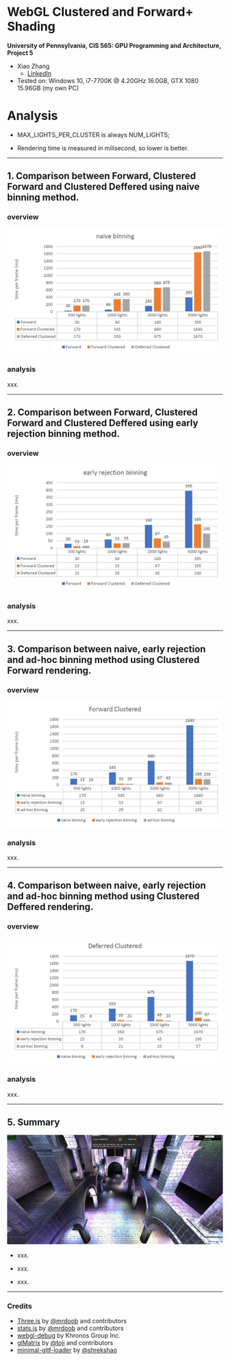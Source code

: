 WebGL Clustered and Forward+ Shading
======================

**University of Pennsylvania, CIS 565: GPU Programming and Architecture, Project 5**

* Xiao Zhang
  * [LinkedIn](https://www.linkedin.com/in/xiao-zhang-674bb8148/)
* Tested on: Windows 10, i7-7700K @ 4.20GHz 16.0GB, GTX 1080 15.96GB (my own PC)

Analysis 
======================
* MAX_LIGHTS_PER_CLUSTER is always NUM_LIGHTS;

* Rendering time is measured in milisecond, so lower is better.

---

## 1. Comparison between Forward, Clustered Forward and Clustered Deffered using naive binning method. 

### overview

![](img/2.JPG)

### analysis

xxx.

---

## 2. Comparison between Forward, Clustered Forward and Clustered Deffered using early rejection binning method.

### overview

![](img/3.JPG)

### analysis

xxx.

---

## 3. Comparison between naive, early rejection and ad-hoc binning method using Clustered Forward rendering.

### overview

![](img/4.JPG)

### analysis

xxx.

---

## 4. Comparison between naive, early rejection and ad-hoc binning method using Clustered Deffered rendering.

### overview

![](img/5.JPG)

### analysis

xxx.

---

## 5. Summary

![](img/1.JPG)

* xxx.

* xxx.

* xxx.

---

### Credits

* [Three.js](https://github.com/mrdoob/three.js) by [@mrdoob](https://github.com/mrdoob) and contributors
* [stats.js](https://github.com/mrdoob/stats.js) by [@mrdoob](https://github.com/mrdoob) and contributors
* [webgl-debug](https://github.com/KhronosGroup/WebGLDeveloperTools) by Khronos Group Inc.
* [glMatrix](https://github.com/toji/gl-matrix) by [@toji](https://github.com/toji) and contributors
* [minimal-gltf-loader](https://github.com/shrekshao/minimal-gltf-loader) by [@shrekshao](https://github.com/shrekshao)

